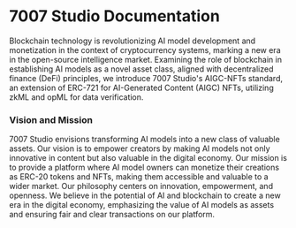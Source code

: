 # 7007 Studio Documentation

Blockchain technology is revolutionizing AI model development and monetization in the context of cryptocurrency systems, marking a new era in the open-source intelligence market. Examining the role of blockchain in establishing AI models as a novel asset class, aligned with decentralized finance (DeFi) principles, we introduce 7007 Studio's AIGC-NFTs standard, an extension of ERC-721 for AI-Generated Content (AIGC) NFTs, utilizing zkML and opML for data verification.&#x20;

### Vision and Mission&#x20;

7007 Studio envisions transforming AI models into a new class of valuable assets. Our vision is to empower creators by making AI models not only innovative in content but also valuable in the digital economy. Our mission is to provide a platform where AI model owners can monetize their creations as ERC-20 tokens and NFTs, making them accessible and valuable to a wider market. Our philosophy centers on innovation, empowerment, and openness. We believe in the potential of AI and blockchain to create a new era in the digital economy, emphasizing the value of AI models as assets and ensuring fair and clear transactions on our platform.
